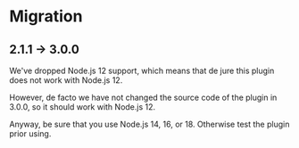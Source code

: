 # Migration

## 2.1.1 → 3.0.0

We've dropped Node.js 12 support, which means that de jure this plugin does not work with Node.js 12.

However, de facto we have not changed the source code of the plugin in 3.0.0, so it should work with Node.js 12.

Anyway, be sure that you use Node.js 14, 16, or 18. Otherwise test the plugin prior using.
